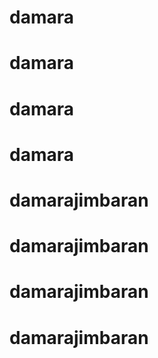 # damara
# damara
# damara
# damara
# damarajimbaran
# damarajimbaran
# damarajimbaran
# damarajimbaran
